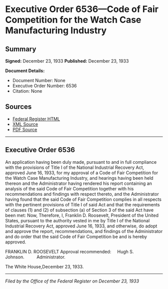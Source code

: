 # Executive Order 6536—Code of Fair Competition for the Watch Case Manufacturing Industry

## Summary

**Signed:** December 23, 1933
**Published:** December 23, 1933

**Document Details:**
- Document Number: None
- Executive Order Number: 6536
- Citation: None

## Sources
- [Federal Register HTML](https://www.presidency.ucsb.edu/documents/executive-order-6536-code-fair-competition-for-the-watch-case-manufacturing-industry)
- [XML Source](None)
- [PDF Source](None)

---

## Executive Order 6536

An application having been duly made, pursuant to and in full compliance with the provisions of Title I of the National Industrial Recovery Act, approved June 16, 1933, for my approval of a Code of Fair Competition for the Watch Case Manufacturing Industry, and hearings having been held thereon and the Administrator having rendered his report containing an analysis of the said Code of Fair Competition together with his recommendations and findings with respect thereto, and the Administrator having found that the said Code of Fair Competition complies in all respects with the pertinent provisions of Title I of said Act and that the requirements of clauses (1) and (2) of subsection (a) of Section 3 of the said Act have been met:
Now, Therefore, I, Franklin D. Roosevelt, President of the United States, pursuant to the authority vested in me by Title I of the National Industrial Recovery Act, approved June 16, 1933, and otherwise, do adopt and approve the report, recommendations, and findings of the Administrator and do order that the said Code of Fair Competition be and is hereby approved.

FRANKLIN D. ROOSEVELT
Approval recommended:     Hugh S. Johnson.          Administrator.

The White House,December 23, 1933.

---

*Filed by the Office of the Federal Register on December 23, 1933*
